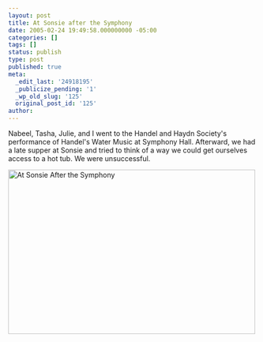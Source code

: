 ```yaml
---
layout: post
title: At Sonsie after the Symphony
date: 2005-02-24 19:49:58.000000000 -05:00
categories: []
tags: []
status: publish
type: post
published: true
meta:
  _edit_last: '24918195'
  _publicize_pending: '1'
  _wp_old_slug: '125'
  original_post_id: '125'
author: 
---
```

Nabeel, Tasha, Julie, and I went to the Handel and Haydn Society's performance of Handel's Water Music at Symphony Hall. Afterward, we had a late supper at Sonsie and tried to think of a way we could get ourselves access to a hot tub. We were unsuccessful.

<a href="http://www.flickr.com/photos/matthewsim/1315932491/" title="At Sonsie After the Symphony by Matthew Simoneau, on Flickr"><img src="http://farm2.staticflickr.com/1307/1315932491_fd798fa978.jpg" width="500" height="333" alt="At Sonsie After the Symphony" /></a>
